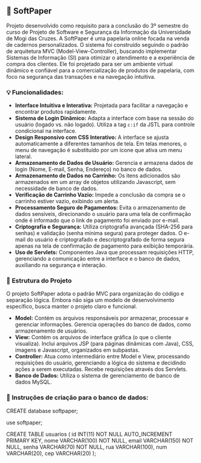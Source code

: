 ## 📄 **SoftPaper**

Projeto desenvolvido como requisito para a conclusão do 3º semestre do curso de Projeto de Software e Segurança da Informação da Universidade de Mogi das Cruzes. A SoftPaper é uma papelaria online focada na venda de cadernos personalizados. O sistema foi construído seguindo o padrão de arquitetura MVC (Model-View-Controller), buscando implementar Sistemas de Informação (SI) para otimizar o atendimento e a experiência de compra dos clientes. Ele foi projetado para ser um ambiente virtual dinâmico e confiável para a comercialização de produtos de papelaria, com foco na segurança das transações e na navegação intuitiva.

### 💡 **Funcionalidades:**

*   **Interface Intuitiva e Interativa:** Projetada para facilitar a navegação e encontrar produtos rapidamente.
*   **Sistema de Login Dinâmico:** Adapta a interface com base na sessão do usuário (logado vs. não logado). Utiliza a tag `c:if` da JSTL para controle condicional na interface.
*   **Design Responsivo com CSS Interativo:** A interface se ajusta automaticamente a diferentes tamanhos de tela. Em telas menores, o menu de navegação é substituído por um ícone que ativa um menu lateral.
*   **Armazenamento de Dados de Usuário:** Gerencia e armazena dados de login (Nome, E-mail, Senha, Endereço) no banco de dados.
*   **Armazenamento de Dados no Carrinho:** Os itens adicionados são armazenados em um array de objetos utilizando Javascript, sem necessidade de banco de dados.
*   **Verificação de Carrinho Vazio:** Impede a conclusão da compra se o carrinho estiver vazio, exibindo um alerta.
*   **Processamento Seguro de Pagamentos:** Evita o armazenamento de dados sensíveis, direcionando o usuário para uma tela de confirmação onde é informado que o link de pagamento foi enviado por e-mail.
*   **Criptografia e Segurança:** Utiliza criptografia avançada (SHA-256 para senhas) e validação (senha mínima segura) para proteger dados. O e-mail do usuário é criptografado e descriptografado de forma segura apenas na tela de confirmação de pagamento para exibição temporária.
*   **Uso de Servlets:** Componentes Java que processam requisições HTTP, gerenciando a comunicação entre a interface e o banco de dados, auxiliando na segurança e interação.

### 🔗 **Estrutura do Projeto**

O projeto SoftPaper adota o padrão MVC para organização do código e separação lógica. Embora não siga um modelo de desenvolvimento específico, busca manter o projeto claro e funcional.

*   **Model:** Contém os arquivos responsáveis por armazenar, processar e gerenciar informações. Gerencia operações do banco de dados, como armazenamento de usuários.
*   **View:** Contém os arquivos de interface gráfica (o que o cliente visualiza). Inclui arquivos JSP (para páginas dinâmicas com Java), CSS, imagens e Javascript, organizados em subpastas.
*   **Controller:** Atua como intermediário entre Model e View, processando requisições do usuário, gerenciando a lógica do sistema e decidindo ações a serem executadas. Recebe requisições através dos Servlets.
*   **Banco de Dados:** Utiliza o sistema de gerenciamento de banco de dados MySQL.

### 📌 **Instruções de criação para o banco de dados:**

CREATE database softpaper;

use softpaper;

CREATE TABLE usuarios (
    id INT(11) NOT NULL AUTO_INCREMENT PRIMARY KEY,
    nome VARCHAR(100) NOT NULL,
    email VARCHAR(150) NOT NULL,
    senha VARCHAR(70) NOT NULL,
    rua VARCHAR(100),
    num VARCHAR(20),
    cep VARCHAR(20)
);


